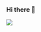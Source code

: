 ### Hi there 👋
<img src="https://img.shields.io/badge/JavffffaScript-F7DF1E?style=for-the-badge&logo=javascript&logoColor=black">
<!--
**MinhoJJJ/MinhoJJJ** is a ✨ _special_ ✨ repository because its `README.md` (this file) appears on your GitHub profile.

Here are some ideas to get you started:

- 🔭 I’m currently working on ...
- 🌱 I’m currently learning ...
- 👯 I’m looking to collaborate on ...
- 🤔 I’m looking for help with ...
- 💬 Ask me about ...
- 📫 How to reach me: ...
- 😄 Pronouns: ...
- ⚡ Fun fact: ...
-->
